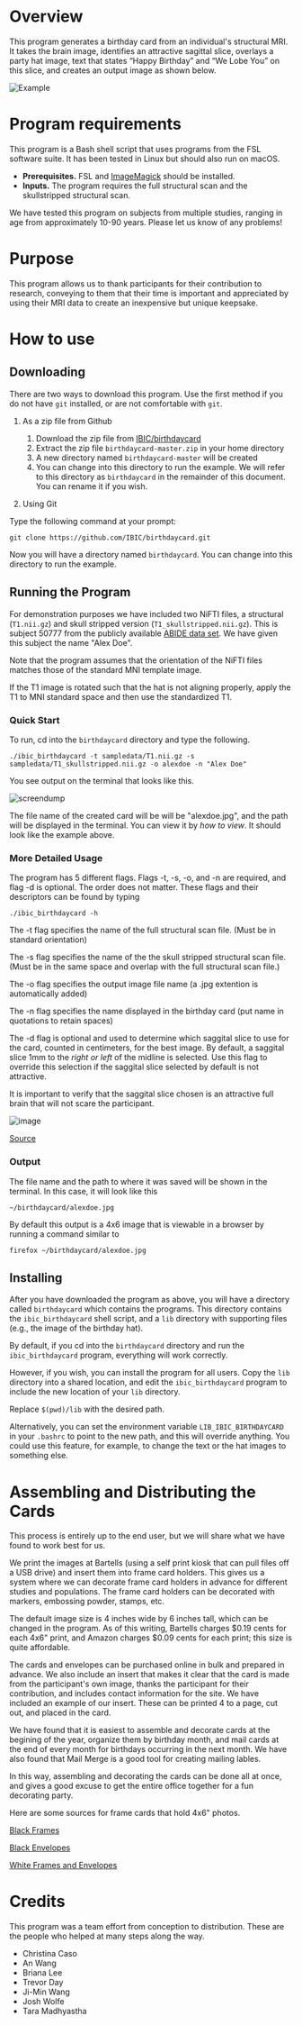 # Overview
	
This program generates a birthday card from an individual's structural MRI. 
It takes the brain image, identifies an attractive sagittal slice, overlays a party hat image, text that states “Happy Birthday” and “We Lobe You” on this slice, and creates an output image as shown below.
		 
![Example](https://github.com/IBIC/birthdaycard/blob/master/sampledata/alexdoe.jpg)

# Program requirements 
	
This program is a Bash shell script that uses programs from the FSL software suite. It has been tested in Linux but should also run on macOS.

* **Prerequisites.** FSL and [ImageMagick](http://www.imagemagick.org/script/index.php)  should be installed.
* **Inputs.** The program requires the full structural scan and the skullstripped structural scan.
	     
We have tested this program on subjects from multiple studies, ranging
in age from approximately 10-90 years. Please let us know of any problems!

# Purpose
	
This program allows us to thank participants for their contribution to
research, conveying to them that their time is important and
appreciated by using their MRI data to create an inexpensive but
unique keepsake.
	    
# How to use

## Downloading 

There are two ways to download this program. Use the first method if you do not have `git` installed, or are not comfortable with `git`. 

1. As a zip file from Github
	1. Download the zip file from [IBIC/birthdaycard](https://github.com/IBIC/birthdaycard/archive/master.zip)
	2. Extract the zip file `birthdaycard-master.zip` in your home directory
	3. A new directory named `birthdaycard-master` will be created
	4. You can change into this directory to run the example. We will refer to this directory as `birthdaycard` in the remainder of this document. You can rename it if you wish.
	
	   
2. Using Git

Type the following command at your prompt:

```
git clone https://github.com/IBIC/birthdaycard.git
```
Now you will have a directory named `birthdaycard`. You can change into this directory to run the example.

## Running the Program

For demonstration purposes we have included two NiFTI files, a
structural (`T1.nii.gz`) and skull stripped version
(`T1_skullstripped.nii.gz`). This is subject 50777 from the publicly
available [ABIDE data set](http://fcon_1000.projects.nitrc.org/indi/abide/). We have given this subject
the name "Alex Doe".

Note that the program assumes that the orientation of the NiFTI files
matches those of the standard MNI template image.

If the T1 image is rotated such that the hat is not aligning properly, apply the T1 to MNI standard space and then use the standardized T1.

### Quick Start

To run, cd into the `birthdaycard` directory and type the following.

```
./ibic_birthdaycard -t sampledata/T1.nii.gz -s sampledata/T1_skullstripped.nii.gz -o alexdoe -n "Alex Doe"
```

You see output on the terminal that looks like this.

![screendump](https://github.com/IBIC/birthdaycard/blob/master/pics/screendump.png)

The file name of the created card will be will be "alexdoe.jpg", and the path will be displayed in the terminal. You can view it by *how to view*. It should look like the example above.

### More Detailed Usage

The program has 5 different flags. Flags -t, -s, -o, and -n are
required, and flag -d is optional.  The order does not matter.
These flags and their descriptors can be found by typing

```
./ibic_birthdaycard -h
```

The -t flag specifies the name of the full structural scan file. (Must be in standard orientation)

The -s flag specifies the name of the the skull stripped structural scan file. (Must be in the same space and overlap with the full structural scan file.)

The -o flag specifies the output image file name (a .jpg extention is automatically added)

The -n flag specifies the name displayed in the birthday card (put name in quotations to retain spaces)

The -d flag is optional and  used to determine which saggital slice to use for the card, counted in centimeters, for the best image. By default, a saggital slice 1mm to the *right or left* of the midline is selected. Use this flag to override this selection if the saggital slice selected by default is not attractive.

It is important to verify that the saggital slice chosen is an attractive full brain that will not scare the participant. 

![image](https://github.com/IBIC/birthdaycard/blob/master/pics/wapostscan.jpg)

[Source](https://www.washingtonpost.com/news/to-your-health/wp/2018/03/12/doctors-find-air-pocket-where-part-of-mans-brain-should-be/)

### Output

The file name and the path to where it was saved will be shown in the terminal. In this case, it will look like this

```
~/birthdaycard/alexdoe.jpg
```

By default this output is a 4x6 image that is viewable in a browser by running a command similar to

```
firefox ~/birthdaycard/alexdoe.jpg
```

## Installing 

After you have downloaded the program as above, you will have a
directory called `birthdaycard` which contains the programs. This
directory contains the `ibic_birthdaycard`
shell script, and a `lib` directory with supporting files (e.g., the
image of the birthday hat). 

By default, if you cd into the `birthdaycard` directory and run the `ibic_birthdaycard` program, everything will work correctly.

However, if you wish, you can install the program for all users. Copy
the `lib` directory into a shared location, and edit the `ibic_birthdaycard` program to include the new location of your `lib` directory.

Replace `$(pwd)/lib` with the desired path.

Alternatively, you can set the environment variable
`LIB_IBIC_BIRTHDAYCARD` in your `.bashrc` to point to the new path,
and this will override anything. You could use this feature, for
example, to change the text or the hat images to something else.



# Assembling and Distributing the Cards

This process is entirely up to the end user, but we will share what we
have found to work best for us.

We print the images at Bartells (using a self print kiosk that can
pull files off a USB drive) and insert them into frame card
holders. This gives us a system where we can decorate frame card
holders in advance for different studies and populations.  The frame card
holders can be decorated with markers, embossing powder, stamps, etc.

The default image size is 4 inches wide by 6 inches tall, which can be
changed in the program. As of this writing, Bartells charges $0.19
cents for each 4x6" print, and Amazon charges $0.09 cents for each
print; this size is quite affordable.

The cards and envelopes can be purchased online in bulk and prepared
in advance. We also include an insert that makes it clear that the
card is made from the participant's own image, thanks the participant
for their contribution, and includes contact information for the site.
We have included an example of our insert. These can be printed 4 to a
page, cut out, and placed in the card.

We have found that it is easiest to assemble and decorate cards at the
begining of the year, organize them by birthday month, and mail cards
at the end of every month for birthdays occurring in the next month. We
have also found that Mail Merge is a good tool for creating mailing lables.

In this way, assembling and decorating the cards can be done all at
once, and gives a good excuse to get the entire office together for a
fun decorating party.

Here are some sources for frame cards that hold 4x6" photos.

[Black Frames](https://www.bagsunlimited.com/product/7955/photo-frame-card)


[Black Envelopes](http://www.bagsunlimited.com/product/7959/photo-frame-envelope)


[White Frames and Envelopes](https://www.amazon.com/Strathmore-STR-105-250-White-Photo-Frame/dp/B000KNDKBI/ref=sr_1_3?ie=UTF8&qid=1520447257&sr=8-3&keywords=strathmore+photo+frame+cards)


# Credits
This program was a team effort from conception to distribution. These are the people who helped at many steps along the way.

* Christina Caso
* An Wang
* Briana Lee
* Trevor Day
* Ji-Min Wang
* Josh Wolfe
* Tara Madhyastha 
